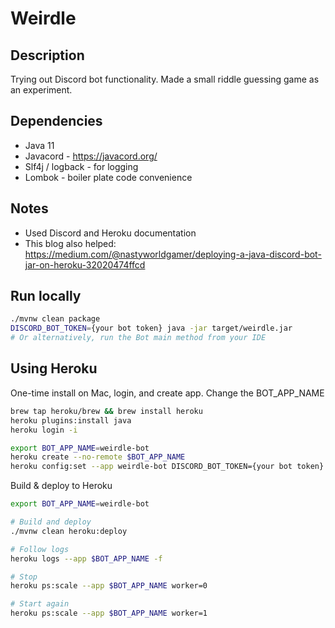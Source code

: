# Weirdle

## Description

Trying out Discord bot functionality. Made a small riddle guessing game as an experiment.

## Dependencies

- Java 11
- Javacord - https://javacord.org/
- Slf4j / logback - for logging
- Lombok - boiler plate code convenience

## Notes

- Used Discord and Heroku documentation
- This blog also helped: https://medium.com/@nastyworldgamer/deploying-a-java-discord-bot-jar-on-heroku-32020474ffcd

## Run locally

```bash
./mvnw clean package
DISCORD_BOT_TOKEN={your bot token} java -jar target/weirdle.jar
# Or alternatively, run the Bot main method from your IDE
```

## Using Heroku

One-time install on Mac, login, and create app. Change the BOT_APP_NAME

```bash
brew tap heroku/brew && brew install heroku
heroku plugins:install java
heroku login -i

export BOT_APP_NAME=weirdle-bot
heroku create --no-remote $BOT_APP_NAME
heroku config:set --app weirdle-bot DISCORD_BOT_TOKEN={your bot token}
```

Build & deploy to Heroku

```bash
export BOT_APP_NAME=weirdle-bot

# Build and deploy
./mvnw clean heroku:deploy

# Follow logs
heroku logs --app $BOT_APP_NAME -f

# Stop
heroku ps:scale --app $BOT_APP_NAME worker=0

# Start again
heroku ps:scale --app $BOT_APP_NAME worker=1
```


